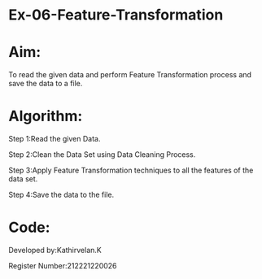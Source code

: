# Ex-06-Feature-Transformation

# Aim:
   To read the given data and perform Feature Transformation process and save the data to a file.
   
# Algorithm:
   Step 1:Read the given Data.
   
   Step 2:Clean the Data Set using Data Cleaning Process.
   
   Step 3:Apply Feature Transformation techniques to all the features of the data set.
   
   Step 4:Save the data to the file.
   
# Code:
 
 Developed by:Kathirvelan.K
 
 Register Number:212221220026
 
 ```
 ```
 

